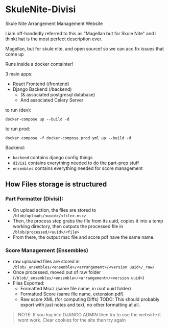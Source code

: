 # SkuleNite-Divisi
Skule Nite Arrangement Management Website

Liam off-handedly referred to this as "Magellan but for Skule Nite" and I thinkt hat is the most perfect description ever. 

Magellan, but for skule nite, and open source! so we can acc fix issues that come up

Runs inside a docker containter!

3 main apps:
- React Frontend (/frontend)
- Django Backend (/backend)
  - (& associated postgresql database)
  - And associated Celery Server

to run (dev):
```
docker-compose up --build -d
```

to run prod:
```
docker compose -f docker-compose.prod.yml up --build -d
```

Backend:
- `backend` contains django config things
- `divisi` contains everything needed to do the part-prep stuff
- `ensembles` contains everything needed for score management



## How Files storage is structured

### Part Formatter (Divisi):

- On upload action, the files are stored to `/blob/uploads/<uuid>/<file>.mscz`
- Then, the process step grabs the file from its uuid, copies it into a temp working directory, then outputs the processed file in `/blob/processed/<uuid>/<file>`
- From there, the output msc file and score pdf have the same name.

### Score Management (Ensembles)

- raw uploaded files are stored in `/blob/_ensembles/<ensemble>/<arrangement>/<version uuid>/_raw/`
- Once processed, moved out of raw folder (`/blob/_ensembles/<ensemble>/<arrangement>/<version uuid>`)
- Files Exported:
  - Formatted Mscz (same file name, in root uuid folder)
  - Formatted Score (same file name, extension.pdf)
  - Raw score XML (for computing Diffs)   TODO: This should probably export with just notes and text, no other formatting at all.

> NOTE: If you log into DJANGO ADMIN then try to use the websirte it wont work. Clear cookies for the site then try again